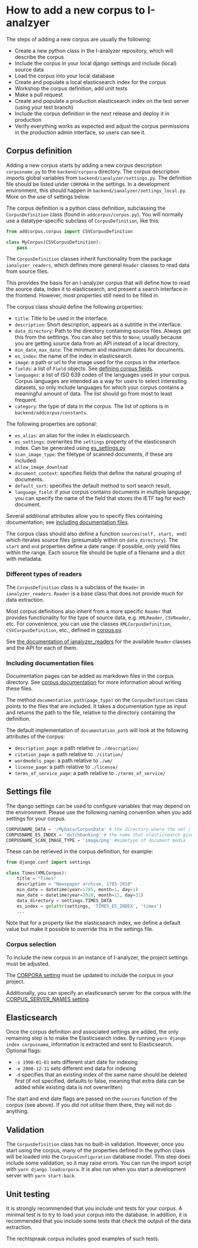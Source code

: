 # How to add a new corpus to I-analzyer

The steps of adding a new corpus are usually the following:

- Create a new python class in the I-analyzer repository, which will describe the corpus
- Include the corpus in your local django settings and include (local) source data
- Load the corpus into your local database
- Create and populate a local elasticsearch index for the corpus
- Workshop the corpus definition, add unit tests
- Make a pull request
- Create and populate a production elasticsearch index on the test server (using your test branch)
- Include the corpus definition in the next release and deploy it in production
- Verify everything works as expected and adjust the corpus permissions in the production admin interface, so users can see it.

## Corpus definition
Adding a new corpus starts by adding a new corpus description `corpusname.py` to the `backend/corpora` directory. The corpus description imports global variables from `backend/ianalyzer/settings.py`. The definition file should be listed under `CORPORA` in the settings. In a development environment, this should happen in `backend/ianalyzer/settings_local.py`. More on the use of settings below.

The corpus definition is a python class definition, subclassing the `CorpusDefinition` class (found in `addcorpus/corpus.py`). You will normally use a datatype-specific subclass of `CorpusDefinition`, like this:

```python
from addcorpus.corpus import CSVCorpusDefinition

class MyCorpus(CSVCorpusDefinition):
    pass
```

The `CorpusDefinition` classes inherit functionality from the package `ianalyzer_readers`, which defines more general `Reader` classes to read data from source files.

This provides the basis for an I-analyzer corpus that will define how to read the source data, index it to elasticsearch, and present a search interface in the frontend. However, most properties still need to be filled in.

The corpus class should define the following properties:

- `title`: Title to be used in the interface.
- `description`: Short description, appears as a subtitle in the interface.
- `data_directory`: Path to the directory containing source files. Always get this from the setttings. You can also set this to `None`; usually because you are getting source data from an API instead of a local directory.
- `min_date`, `max_date`: The minimum and maximum dates for documents.
- `es_index`: the name of the index in elasticsearch.
- `image`: a path or url to the image used for the corpus in the interface.
- `fields`: a list of `Field` objects. See [defining corpus fields](./Defining-corpus-fields.md).
- `languages`: a list of ISO 639 codes of the languages used in your corpus. Corpus languages are intended as a way for users to select interesting datasets, so only include languages for which your corpus contains a meaningful amount of data. The list should go from most to least frequent.
- `category`: the type of data in the corpus. The list of options is in `backend/addcorpus/constants`.

The following properties are optional:
- `es_alias`: an alias for the index in elasticsearch.
- `es_settings`: overwrites the `settings` property of the elasticsearch index. Can be generated using [es_settings.py](../backend/addcorpus/es_settings.py)
- `scan_image_type`: the filetype of scanned documents, if these are included.
- `allow_image_download`
- `document_context`: specifies fields that define the natural grouping of documents.
- `default_sort`: specifies the default method to sort search result.
- `language_field`: if your corpus contains documents in multiple language, you can specify the name of the field that stores the IETF tag for each document.

Several additional attributes allow you to specify files containing documentation; see [including documentation files](#including-documentation-files).

The corpus class should also define a function `sources(self, start, end)` which iterates source files (presumably within on `data_directory`). The `start` and `end` properties define a date range: if possible, only yield files within the range. Each source file should be tuple of a filename and a dict with metadata.

### Different types of readers

The `CorpusDefinition` class is a subclass of the `Reader` in `ianalyzer_readers`. `Reader` is a base class that does not provide much for data extraction.

Most corpus definitions also inherit from a more specific `Reader` that provides functionality for the type of source data, e.g. `XMLReader`, `CSVReader`, etc. For convenience, you can use the classes `XMLCorpusDefinition`, `CSVCorpusDefinition`, etc., defined in [corpus.py](/backend/addcorpus/python_corpora/corpus.py).

See [the documentation of ianalyzer_readers](https://ianalyzer-readers.readthedocs.io/en/latest/) for the available `Reader` classes and the API for each of them.

### Including documentation files

Documentation pages can be added as markdown files in the corpus directory. See [corpus documentation](/documentation/Corpus-documentation.md) for more information about writing these files.

The method `documentation_path(page_type)` on the `CorpusDefinition` class points to the files that are included. It takes a documentation type as input and returns the path to the file, relative to the directory containing the definition.

The default implementation of `documentation_path` will look at the following attributes of the corpus:

- `description_page`: a path relative to `./description/`
- `citation_page`: a path relative to `./citation/`
- `wordmodels_page`: a path relative to `./wm/`
- `license_page`: a path relative to `./license/`
- `terms_of_service_page`: a path relative to `./terms_of_service/`

## Settings file

The django settings can be used to configure variables that may depend on the environment. Please use the following naming convention when you add settings for your corpus.

```python
CORPUSNAME_DATA = '/MyData/CorpusData' # the directory where the xml / html or other files are located
CORPUSNAME_ES_INDEX = 'dutchbanking' # the name that elasticsearch gives to the index
CORPUSNAME_SCAN_IMAGE_TYPE = 'image/png' #mimetype of document media
```

These can be retrieved in the corpus definition, for example:

```python
from django.conf import settings

class Times(XMLCorpus):
    title = "Times"
    description = "Newspaper archive, 1785-2010"
    min_date = datetime(year=1785, month=1, day=1)
    max_date = datetime(year=2010, month=12, day=31)
    data_directory = settings.TIMES_DATA
    es_index = getattr(settings, 'TIMES_ES_INDEX', 'times')
    ...
```

Note that for a property like the elasticsearch index, we define a default value but make it possible to override this in the settings file.

### Corpus selection

To include the new corpus in an instance of I-analyzer, the project settings must be adjusted.

The [CORPORA setting](/documentation/Django-project-settings.md#corpora) must be updated to include the corpus in your project.

Additionally, you can specify an elasticsearch server for the corpus with the [CORPUS_SERVER_NAMES setting](/documentation/Django-project-settings.md#corpus_server_names).


## Elasticsearch
Once the corpus definition and associated settings are added, the only remaining step is to make the Elasticsearch index. By running `yarn django index corpusname`, information is extracted and sent to Elasticsearch.
Optional flags:
- `-s 1990-01-01` sets different start date for indexing
- `-e 2000-12-31` sets different end data for indexing
- `-d` specifies that an existing index of the same name should be deleted first (if not specified, defaults to false, meaning that extra data can be added while existing data is not overwritten)

The start and end date flags are passed on the `sources` function of the corpus (see above). If you did not utilise them there, they will not do anything.

## Validation

The `CorpusDefinition` class has no built-in validation. However, once you start using the corpus, many of the properties defined in the python class will be loaded into the `CorpusConfiguration` database model. This step does include some validation, so it may raise errors. You can run the import script with `yarn django loadcorpora`. It is also run when you start a development server with `yarn start-back`.

## Unit testing

It is strongly recommended that you include unit tests for your corpus. A minimal test is to try to load your corpus into the database. In addition, it is recommended that you include some tests that check the output of the data extraction.

The rechtspraak corpus includes good examples of such tests.
